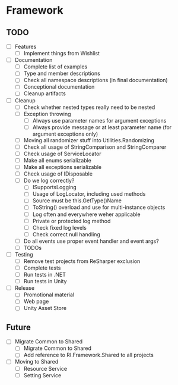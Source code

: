 # Framework

## TODO

- [ ] Features
  - [ ] Implement things from Wishlist
- [ ] Documentation
  - [ ] Complete list of examples
  - [ ] Type and member descriptions
  - [ ] Check all namespace descriptions (in final documentation)
  - [ ] Conceptional documentation
  - [ ] Cleanup artifacts
- [ ] Cleanup
  - [ ] Check whether nested types really need to be nested
  - [ ] Exception throwing
    - [ ] Always use parameter names for argument exceptions
    - [ ] Always provide message or at least parameter name (for argument exceptions only)
  - [ ] Moving all randomizer stuff into Utilities.Randomizing
  - [ ] Check all usage of StringComparison and StringComparer
  - [ ] Check usage of ServiceLocator
  - [ ] Make all enums serializable
  - [ ] Make all exceptions serializable
  - [ ] Check usage of IDisposable
  - [ ] Do we log correctly?
    - [ ] ISupportsLogging
    - [ ] Usage of LogLocator, including used methods
    - [ ] Source must be this.GetType()Name
    - [ ] ToString() overload and use for multi-instance objects
    - [ ] Log often and everywhere weher applicable
    - [ ] Private or protected log method
    - [ ] Check fixed log levels
    - [ ] Check correct null handling
  - [ ] Do all events use proper event handler and event args?
  - [ ] TODOs
- [ ] Testing
  - [ ] Remove test projects from ReSharper exclusion
  - [ ] Complete tests
  - [ ] Run tests in .NET
  - [ ] Run tests in Unity
- [ ] Release
  - [ ] Promotional material
  - [ ] Web page
  - [ ] Unity Asset Store

## Future

- [ ] Migrate Common to Shared
  - [ ] Migrate Common to Shared
  - [ ] Add reference to RI.Framework.Shared to all projects
- [ ] Moving to Shared
  - [ ] Resource Service
  - [ ] Setting Service
